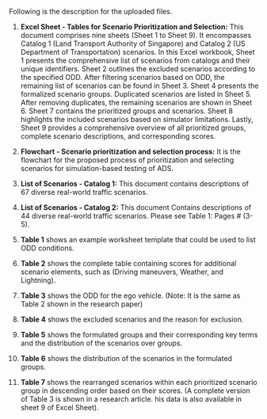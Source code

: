 
Following is the description for the uploaded files.

1. **Excel Sheet - Tables for Scenario Prioritization and Selection:** This document comprises nine sheets (Sheet 1 to Sheet 9). It encompasses Catalog 1 (Land Transport Authority of Singapore) and Catalog 2 (US Department of Transportation) scenarios. 
In this Excel workbook, Sheet 1 presents the comprehensive list of scenarios from catalogs and their unique identifiers. Sheet 2 outlines the excluded scenarios according to the specified ODD. After filtering scenarios based on ODD, the remaining list of scenarios can be found in Sheet 3. Sheet 4 presents the formalized scenario groups. Duplicated scenarios are listed in Sheet 5. After removing duplicates, the remaining scenarios are shown in Sheet 6. Sheet 7 contains the prioritized groups and scenarios. Sheet 8 highlights the included scenarios based on simulator limitations. Lastly, Sheet 9 provides a comprehensive overview of all prioritized groups, complete scenario descriptions, and corresponding scores.

3. **Flowchart - Scenario prioritization and selection process:** It is the flowchart for the proposed process of prioritization and selecting scenarios for simulation-based testing of ADS.

4. **List of Scenarios - Catalog 1:** This document contains descriptions of 67 diverse real-world traffic scenarios.

5. **List of Scenarios - Catalog 2:** This document Contains descriptions of 44 diverse real-world traffic scenarios. Please see Table 1: Pages # (3-5).

6. **Table 1** shows an example worksheet template that could be used to list ODD conditions.

7. **Table 2** shows the complete table containing scores for additional scenario elements, such as (Driving maneuvers, Weather, and Lightning).

8. **Table 3** shows the ODD for the ego vehicle. (Note: It is the same as Table 2 shown in the research paper)

9. **Table 4** shows the excluded scenarios and the reason for exclusion.

10. **Table 5** shows the formulated groups and their corresponding key terms and the distribution of the scenarios over groups.
    
11. **Table 6** shows the distribution of the scenarios in the formulated groups.

12.  **Table 7** shows the rearranged scenarios within each prioritized scenario group in descending order based on their scores. (A complete version of Table 3 is shown in a research article. his data is also available in sheet 9 of Excel Sheet).


